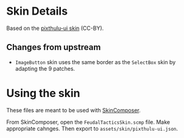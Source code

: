 # Skin Details

Based on the [pixthulu-ui skin](https://github.com/czyzby/gdx-skins/tree/master/pixthulhu) (CC-BY).

## Changes from upstream

 * `ImageButton` skin uses the same border as the `SelectBox` skin by adapting the 9 patches.

# Using the skin

These files are meant to be used with [SkinComposer](https://github.com/raeleus/skin-composer).

From SkinComposer, open the `FeudalTacticsSkin.scmp` file. Make appropriate cahnges. Then export to `assets/skin/pixthulu-ui.json`.